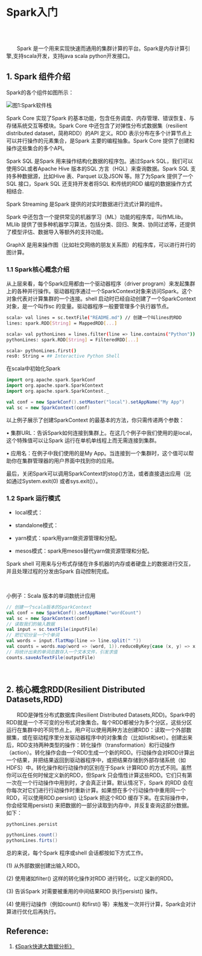 # Spark入门


<br>
<br>

&emsp;&emsp;Spark 是一个用来实现快速而通用的集群计算的平台。Spark是内存计算引擎,支持scala开发，支持java scala python开发接口。

## 1. Spark 组件介绍

Spark的各个组件如图所示：

![图1:Spark软件栈](https://upload-images.jianshu.io/upload_images/10947003-7d265dd5ff127f8a.png?imageMogr2/auto-orient/strip%7CimageView2/2/w/600)

Spark Core 实现了Spark 的基本功能，包含任务调度、内存管理、错误恢复、与存储系统交互等模块。Spark Core 中还包含了对弹性分布式数据集（resilient distributed dataset，简称RDD）的API 定义。RDD 表示分布在多个计算节点上可以并行操作的元素集合，是Spark 主要的编程抽象。Spark Core 提供了创建和操作这些集合的多个API。

Spark SQL 是Spark 用来操作结构化数据的程序包。通过Spark SQL，我们可以使用SQL或者Apache Hive 版本的SQL 方言（HQL）来查询数据。Spark SQL 支持多种数据源，比如Hive 表、Parquet 以及JSON 等。除了为Spark 提供了一个SQL 接口，Spark SQL 还支持开发者将SQL 和传统的RDD 编程的数据操作方式相结合.

Spark Streaming 是Spark 提供的对实时数据进行流式计算的组件。

Spark 中还包含一个提供常见的机器学习（ML）功能的程序库，叫作MLlib。MLlib 提供了很多种机器学习算法，包括分类、回归、聚类、协同过滤等，还提供了模型评估、数据导入等额外的支持功能。

GraphX 是用来操作图（比如社交网络的朋友关系图）的程序库，可以进行并行的图计算。

### 1.1 Spark核心概念介绍

从上层来看，每个Spark应用都由一个驱动器程序（driver program）来发起集群上的各种并行操作。驱动器程序通过一个SparkContext对象来访问Spark。这个对象代表对计算集群的一个连接。shell 启动时已经自动创建了一个SparkContext 对象，是一个叫作sc 的变量。驱动器程序一般要管理多个执行器节点。

```bash
scala> val lines = sc.textFile("README.md") // 创建一个叫lines的RDD
lines: spark.RDD[String] = MappedRDD[...]

scala> val pythonLines = lines.filter(line => line.contains("Python"))
pythonLines: spark.RDD[String] = FilteredRDD[...]

scala> pythonLines.first()
res0: String = ## Interactive Python Shell
```

在scala中初始化Spark

```scala
import org.apache.spark.SparkConf
import org.apache.spark.SparkContext
import org.apache.spark.SparkContest._

val conf = new SparkConf().setMaster("local").setAppName("My App")
val sc = new SparkContext(conf)
```

以上例子展示了创建SparkContext 的最基本的方法，你只需传递两个参数：

• 集群URL：告诉Spark如何连接到集群上。在这几个例子中我们使用的是local，这个特殊值可以让Spark 运行在单机单线程上而无需连接到集群。

• 应用名：在例子中我们使用的是My App。当连接到一个集群时，这个值可以帮助你在集群管理器的用户界面中找到你的应用。

最后，关闭Spark可以调用SparkContext的stop()方法，或者直接退出应用（比如通过System.exit(0) 或者sys.exit()）。

### 1.2 Spark 运行模式

- local模式：

- standalone模式：

- yarn模式：spark用yarn做资源管理和分配。

- mesos模式：spark用mesos替代yarn做资源管理和分配。

Spark shell 可用来与分布式存储在许多机器的内存或者硬盘上的数据进行交互，并且处理过程的分发由Spark 自动控制完成。

<br>

小例子：Scala 版本的单词数统计应用

```scala
// 创建一个scala版本的SparkContext
val conf = new SparkConf().setAppName("wordCount")
val sc = new SparkContext(conf)
// 读取我们的输入数据
val input = sc.textFile(inputFile)
// 把它切分呈一个个单词
val words = input.flatMap(line => line.split(" "))
val counts = words.map(word => (word, 1)).reduceByKey{case (x, y) => x + y}
// 将统计出来的单词总数存入一个文本文件，引发求值
counts.saveAsTextFile(outputFile)
```

<br>

## 2. 核心概念RDD(Resilient Distributed Datasets,RDD)

&emsp;&emsp;RDD是弹性分布式数据库(Resilient Distributed Datasets,RDD)。Spark中的RDD就是一个不可变的分布式对象集合。每个RDD都被分为多个分区，这些分区运行在集群中的不同节点上。用户可以使用两种方法创建RDD：读取一个外部数据集，或在驱动程序里分发驱动器程序中的对象集合（比如list和set）。创建出来后，RDD支持两种类型的操作：转化操作（transformation）和行动操作（action）。转化操作会由一个RDD生成一个新的RDD。行动操作会对RDD计算出一个结果，并把结果返回到驱动器程序中，或把结果存储到外部存储系统（如HDFS）中。转化操作和行动操作的区别在于Spark 计算RDD 的方式不同。虽然你可以在任何时候定义新的RDD，但Spark 只会惰性计算这些RDD。它们只有第一次在一个行动操作中用到时，才会真正计算。默认情况下，Spark 的RDD 会在你每次对它们进行行动操作时重新计算。如果想在多个行动操作中重用同一个RDD，可以使用RDD.persist() 让Spark 把这个RDD 缓存下来。在实际操作中，你会经常用persist() 来把数据的一部分读取到内存中，并反复查询这部分数据。如下：

```scala
pythonLines.persist

pythonLines.count()
pythonLines.firts()
```

总的来说，每个Spark 程序或shell 会话都按如下方式工作。

(1) 从外部数据创建出输入RDD。

(2) 使用诸如filter() 这样的转化操作对RDD 进行转化，以定义新的RDD。

(3) 告诉Spark 对需要被重用的中间结果RDD 执行persist() 操作。

(4) 使用行动操作（例如count() 和first() 等）来触发一次并行计算，Spark会对计算进行优化后再执行。






## Reference:

1. [《Spark快速大数据分析》]()